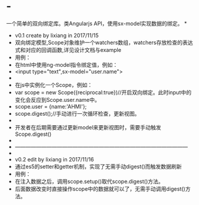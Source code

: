 # -
一个简单的双向绑定库。类Angularjs API，使用sx-model实现数据的绑定。
*
 * v0.1 create by lixiang in 2017/11/15
 * 双向绑定模型,Scope对象维护一个watchers数组，watchers存放检查的表达式和对应的回调函数,详见设计文档与example
 * 用例：
 * 在html中使用ng-model指令绑定值，例如：
 * <input type="text",sx-model="user.name">
 * 
 * 在js中实例化一个Scope，例如：
 * var scope = new Scope({reciprocal:true})//开启双向绑定。此时input中的变化会反应到Scope.user.name中。
 * scope.user = {name:'AHMI'};
 * scope.digest();//手动进行一次循环检查，更新视图。
 * 
 * 开发者在后期需要通过更新model来更新视图时，需要手动触发Scope.digest()
 *
 * —————————————————————————————————
 *
 * v0.2 edit by lixiang in 2017/11/16 
 * 通过es5的setter和getter机制，实现了无需手动digest()而触发数据刷新
 * 用例：
 * 在注入数据之后，调用scope.setup()取代scope.digest()方法。
 * 后面数据改变时直接操作scope中的数据就可以了，无需手动调用digest()方法。
 
